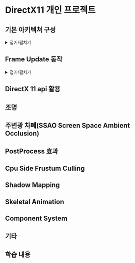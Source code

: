 
# DirectX11 개인 프로젝트

## 기본 아키텍쳐 구성

<details>
  <summary>접기/펼치기</summary>
  
![EngineArchitecture](https://github.com/wlsvy/2020_DirectX_Project/blob/master/Image/EngineArchitecture.png)

- Engine : 프로그램은  가장 기본이 되는 클래스 입니다. 아래의 두 클래스 객체를 멤버로 가집니다.
  - GameObject 렌더링을 담당하는 Graphics 클래스 
  - GameObject 객체를 포함하는 Scene 클래스

![GameObject](https://github.com/wlsvy/2020_DirectX_Project/blob/master/Image/GameObject.png)

- GameObject : 게임 내 세계에서 생성되어 행동하는 기본 클래스입니다.
   - Component를 상속받은 클래스를 활용해서 게임 오브젝트의 특성이나 동작을 정의할 수 있도록 구현하였습니다.
   

---
**GameObject 의 행동과 특성들을 정의하는 방식**은 크게 두 가지 방법이 있습니다. 

1. GameObject를 상속받는 새로운 클래스 작성
    - 파생 클래스를 작성해 정적으로 그 특성을 결정할 수 있습니다.
    - Component 의 경우, 특정 gameObject가 해당하는 컴포넌트를 가지고 있는지 런타임에 확인해야 하는 과정이 있을 수 있습니다.
      - 반면에 정적으로 멤버와 메서드가 결정된다면 컴파일 시간에 그 정보를 알 수 있으며 디버그도 보다 편리합니다.
    
2. GameObject의 특성을 나타내는 Component 클래스를 만들어 GameObject 의 멤버로 포함
    - 컴포넌트를 활용하면 공통되는 특성에 대한 코드 재사용률을 높일 수 있습니다.
    - 동적으로 메모리를 할당해서 사용하는 경우, 이에 대한 메모리 관리가 어려워질 수 있습니다.(내부 단편화가 발생할 수 있습니다.)
    - 서로 다른 종류의 컴포넌트간 통신은 까다로우면서 디버그할 때 추적하기가 어려울 수 있습니다.
    - 특정 컴포넌트를 확인할 때, gameObject의 컴포넌트들을 순회하는 경우, 추가 비용이 발생합니다.


 * 프로젝트의 규모가 크지 않은 점, component 구조가 코드 재사용성을 높일 수 있는 점, 과거 unity 엔진을 사용해서 component 시스템에 익숙한 점을 고려해 component system를 활용하기로 결정하였습니다.

---

![Scene Diagram](https://github.com/wlsvy/2020_DirectX_Project/blob/master/Image/Scene.png)




#### Reference
- [wiki Entity Component System](https://en.wikipedia.org/wiki/Entity_component_system)
- [Game Programming Pattern](http://gameprogrammingpatterns.com/component.html)


</details>

## Frame Update 동작


<details>
  <summary>접기/펼치기</summary>

![UpdateAfter](https://github.com/wlsvy/2020_DirectX_Project/blob/master/Image/UpdateAfter.png)
![HeapMemory](https://github.com/wlsvy/2020_DirectX_Project/blob/master/Image/HeapMemory.png)
![UpdatePrev](https://github.com/wlsvy/2020_DirectX_Project/blob/master/Image/UpdatePrev.png)

</details>


## DirectX 11 api 활용

## 조명

## 주변광 차폐(SSAO Screen Space Ambient Occlusion)

## PostProcess 효과

## Cpu Side Frustum Culling

## Shadow Mapping

## Skeletal Animation

## Component System

## 기타

## 학습 내용
